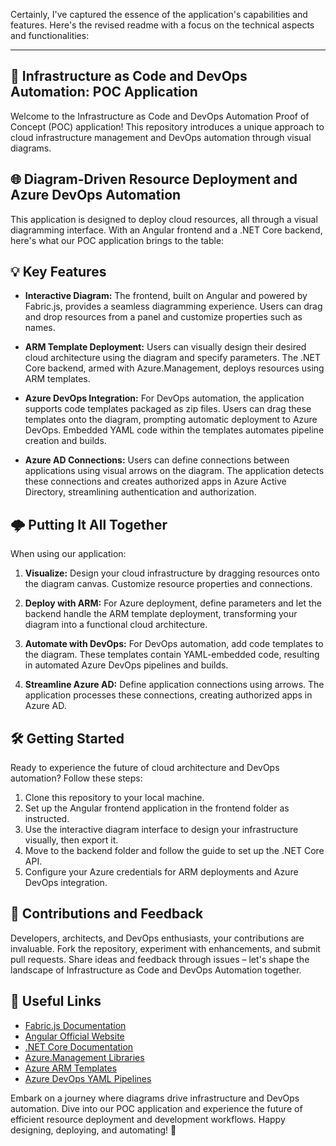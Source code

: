 Certainly, I've captured the essence of the application's capabilities and features. Here's the revised readme with a focus on the technical aspects and functionalities:

---

🚀 **Infrastructure as Code and DevOps Automation: POC Application**
--------------------------------------------------------------------
Welcome to the Infrastructure as Code and DevOps Automation Proof of Concept (POC) application! This repository introduces a unique approach to cloud infrastructure management and DevOps automation through visual diagrams.

🌐 **Diagram-Driven Resource Deployment and Azure DevOps Automation**
--------------------------------------------------------------------
This application is designed to deploy cloud resources, all through a visual diagramming interface. With an Angular frontend and a .NET Core backend, here's what our POC application brings to the table:

💡 **Key Features**
---------------------
- **Interactive Diagram:** The frontend, built on Angular and powered by Fabric.js, provides a seamless diagramming experience. Users can drag and drop resources from a panel and customize properties such as names.

- **ARM Template Deployment:** Users can visually design their desired cloud architecture using the diagram and specify parameters. The .NET Core backend, armed with Azure.Management, deploys resources using ARM templates.

- **Azure DevOps Integration:** For DevOps automation, the application supports code templates packaged as zip files. Users can drag these templates onto the diagram, prompting automatic deployment to Azure DevOps. Embedded YAML code within the templates automates pipeline creation and builds.

- **Azure AD Connections:** Users can define connections between applications using visual arrows on the diagram. The application detects these connections and creates authorized apps in Azure Active Directory, streamlining authentication and authorization.

🌩️ **Putting It All Together**
--------------------------------
When using our application:

1. **Visualize:** Design your cloud infrastructure by dragging resources onto the diagram canvas. Customize resource properties and connections.

2. **Deploy with ARM:** For Azure deployment, define parameters and let the backend handle the ARM template deployment, transforming your diagram into a functional cloud architecture.

3. **Automate with DevOps:** For DevOps automation, add code templates to the diagram. These templates contain YAML-embedded code, resulting in automated Azure DevOps pipelines and builds.

4. **Streamline Azure AD:** Define application connections using arrows. The application processes these connections, creating authorized apps in Azure AD.

🛠️ **Getting Started**
------------------------
Ready to experience the future of cloud architecture and DevOps automation? Follow these steps:

1. Clone this repository to your local machine.
2. Set up the Angular frontend application in the frontend folder as instructed.
3. Use the interactive diagram interface to design your infrastructure visually, then export it.
4. Move to the backend folder and follow the guide to set up the .NET Core API.
5. Configure your Azure credentials for ARM deployments and Azure DevOps integration.

🤝 **Contributions and Feedback**
----------------------------------
Developers, architects, and DevOps enthusiasts, your contributions are invaluable. Fork the repository, experiment with enhancements, and submit pull requests. Share ideas and feedback through issues – let's shape the landscape of Infrastructure as Code and DevOps Automation together.

🔗 **Useful Links**
---------------------
- [Fabric.js Documentation](https://fabricjs.com/docs/)
- [Angular Official Website](https://angular.io/)
- [.NET Core Documentation](https://docs.microsoft.com/en-us/dotnet/core/)
- [Azure.Management Libraries](https://docs.microsoft.com/en-us/azure/developer/python/azure-sdk-overview)
- [Azure ARM Templates](https://docs.microsoft.com/en-us/azure/azure-resource-manager/templates/overview)
- [Azure DevOps YAML Pipelines](https://docs.microsoft.com/en-us/azure/devops/pipelines/yaml-schema-reference/)

Embark on a journey where diagrams drive infrastructure and DevOps automation. Dive into our POC application and experience the future of efficient resource deployment and development workflows. Happy designing, deploying, and automating! 🚀
